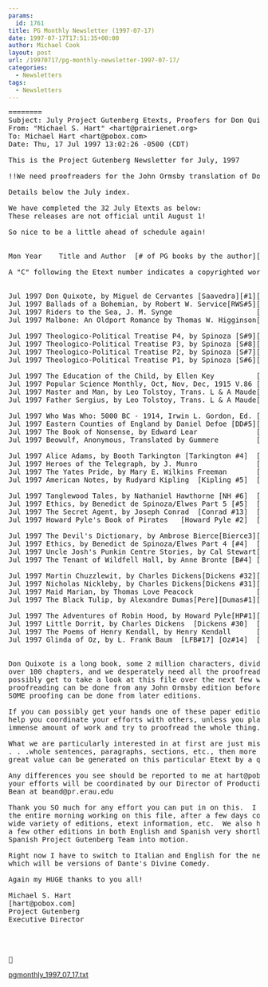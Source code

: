 ```yaml
---
params:
  id: 1761
title: PG Monthly Newsletter (1997-07-17)
date: 1997-07-17T17:51:35+00:00
author: Michael Cook
layout: post
url: /19970717/pg-monthly-newsletter-1997-07-17/
categories:
  - Newsletters
tags:
  - Newsletters
---
```

<pre>========
Subject: July Project Gutenberg Etexts, Proofers for Don Quixote
From: "Michael S. Hart" &lt;hart@prairienet.org&gt;
To: Michael Hart &lt;hart@pobox.com&gt;
Date: Thu, 17 Jul 1997 13:02:26 -0500 (CDT)

This is the Project Gutenberg Newsletter for July, 1997

!!We need proofreaders for the John Ormsby translation of Don Quixote!!

Details below the July index.

We have completed the 32 July Etexts as below:
These releases are not official until August 1!

So nice to be a little ahead of schedule again!


Mon Year    Title and Author  [# of PG books by the author][filename.ext] ###

A "C" following the Etext number indicates a copyrighted work.


Jul 1997 Don Quixote, by Miguel de Cervantes [Saavedra][#1][1donqxxx.xxx] 996
Jul 1997 Ballads of a Bohemian, by Robert W. Service[RWS#5][blbhmxxx.xxx] 995
Jul 1997 Riders to the Sea, J. M. Synge                    [rdrsexxx.xxx] 994
Jul 1997 Malbone: An Oldport Romance by Thomas W. Higginson[malbnxxx.xxx] 993

Jul 1997 Theologico-Political Treatise P4, by Spinoza [S#9][4spntxxx.xxx] 992
Jul 1997 Theologico-Political Treatise P3, by Spinoza [S#8][3spntxxx.xxx] 991
Jul 1997 Theologico-Political Treatise P2, by Spinoza [S#7][2spntxxx.xxx] 990
Jul 1997 Theologico-Political Treatise P1, by Spinoza [S#6][1spntxxx.xxx] 989

Jul 1997 The Education of the Child, by Ellen Key          [edkidxxx.xxx] 988
Jul 1997 Popular Science Monthly, Oct, Nov, Dec, 1915 V.86 [86psmxxx.xxx] 987
Jul 1997 Master and Man, by Leo Tolstoy, Trans. L & A Maude[mramnxxx.xxx] 986
Jul 1997 Father Sergius, by Leo Tolstoy, Trans. L & A Maude[fsrgsxxx.xxx] 985

Jul 1997 Who Was Who: 5000 BC - 1914, Irwin L. Gordon, Ed. [wwaswxxx.xxx] 984
Jul 1997 Eastern Counties of England by Daniel Defoe [DD#5][ttecexxx.xxx] 983
Jul 1997 The Book of Nonsense, by Edward Lear              [nnsnsxxx.xxx] 982
Jul 1997 Beowulf, Anonymous, Translated by Gummere         [bwulfxxx.xxx] 981

Jul 1997 Alice Adams, by Booth Tarkington [Tarkington #4]  [aladmxxx.xxx] 980
Jul 1997 Heroes of the Telegraph, by J. Munro              [htgrfxxx.xxx] 979
Jul 1997 The Yates Pride, by Mary E. Wilkins Freeman       [ytsprxxx.xxx] 978
Jul 1997 American Notes, by Rudyard Kipling  [Kipling #5]  [amrntxxx.xxx] 977

Jul 1997 Tanglewood Tales, by Nathaniel Hawthorne [NH #6]  [tnglwxxx.xxx] 976
Jul 1997 Ethics, by Benedict de Spinoza/Elwes Part 5 [#5]  [5spnexxx.xxx] 975
Jul 1997 The Secret Agent, by Joseph Conrad  [Conrad #13]  [agentxxx.xxx] 974
Jul 1997 Howard Pyle's Book of Pirates   [Howard Pyle #2]  [hpprtxxx.xxx] 973

Jul 1997 The Devil's Dictionary, by Ambrose Bierce[Bierce3][dvldcxxx.xxx] 972
Jul 1997 Ethics, by Benedict de Spinoza/Elwes Part 4 [#4]  [4spnexxx.xxx] 971
Jul 1997 Uncle Josh's Punkin Centre Stories, by Cal Stewart[ncjshxxx.xxx] 970
Jul 1997 The Tenant of Wildfell Hall, by Anne Bronte [B#4] [wldflxxx.xxx] 969

Jul 1997 Martin Chuzzlewit, by Charles Dickens[Dickens #32][chuzzxxx.xxx] 968
Jul 1997 Nicholas Nickleby, by Charles Dickens[Dickens #31][ncklbxxx.xxx] 967
Jul 1997 Maid Marian, by Thomas Love Peacock               [maidmxxx.xxx] 966
Jul 1997 The Black Tulip, by Alexandre Dumas[Pere][Dumas#1][tbtlpxxx.xxx] 965

Jul 1997 The Adventures of Robin Hood, by Howard Pyle[HP#1][2rbnhxxx.xxx] 964
Jul 1997 Little Dorrit, by Charles Dickens  [Dickens #30]  [ldortxxx.xxx] 963
Jul 1997 The Poems of Henry Kendall, by Henry Kendall      [phkndxxx.xxx] 962
Jul 1997 Glinda of Oz, by L. Frank Baum  [LFB#17] [Oz#14]  [12wozxxx.xxx] 961


Don Quixote is a long book, some 2 million characters, divided up into
over 100 chapters, and we desperately need all the proofreaders we can
possibly get to take a look at this file over the next few weeks.  The
proofreading can be done from any John Ormsby edition before 1922, and
SOME proofing can be done from later editions.

If you can possibly get your hands one of these paper editions we will
help you coordinate your efforts with others, unless you plan to do an
immense amount of work and try to proofread the whole thing.

What we are particularly interested in at first are just missing parts
. . .whole sentences, paragraphs, sections, etc., then more detail.  A
great value can be generated on this particular Etext by a quick look!

Any differences you see should be reported to me at hart@pobox.com and
your efforts will be coordinated by our Director of Production, Dianne
Bean at beand@pr.erau.edu

Thank you SO much for any effort you can put in on this.  I have spent
the entire morning working on this file, after a few days collecting a
wide variety of editions, etext information, etc.  We also hope to see
a few other editions in both English and Spanish very shortly to get a
Spanish Project Gutenberg Team into motion.

Right now I have to switch to Italian and English for the next dozen--
which will be versions of Dante's Divine Comedy.

Again my HUGE thanks to you all!

Michael S. Hart
[hart@pobox.com]
Project Gutenberg
Executive Director




</pre>

<a href="/nl_archives/1989-2000/pgmonthly_1997_07_17.txt" target="_blank" rel="nofollow">pgmonthly_1997_07_17.txt</a>
